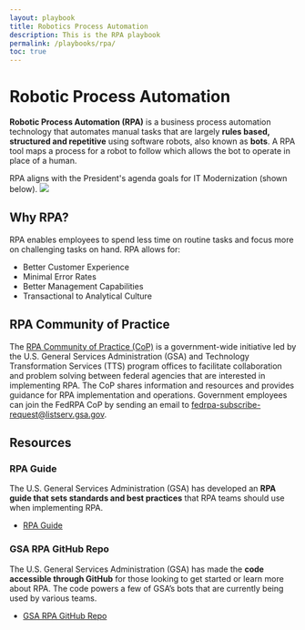 ```yaml
---
layout: playbook
title: Robotics Process Automation
description: This is the RPA playbook 
permalink: /playbooks/rpa/
toc: true
---
```


# Robotic Process Automation 

**Robotic Process Automation (RPA)** is a business process automation technology that automates manual tasks that are largely **rules based, structured and repetitive** using software robots, also known as **bots**. A RPA tool maps a process for a robot to follow which allows the bot to operate in place of a human.

RPA aligns with the President's agenda goals for IT Modernization (shown below). 
<img src="{{ site.baseurl }}/assets/img/rpa/rpa-top-down-strategy.png">

## Why RPA?

RPA enables employees to spend less time on routine tasks and focus more on challenging tasks on hand. RPA allows for:

- Better Customer Experience
- Minimal Error Rates
- Better Management Capabilities
- Transactional to Analytical Culture

## RPA Community of Practice

The [RPA Community of Practice (CoP)](https://digital.gov/communities/rpa/) is a government-wide initiative led by the U.S. General Services Administration (GSA) and Technology Transformation Services (TTS) program offices to facilitate collaboration and problem solving between federal agencies that are interested in implementing RPA. The CoP shares information and resources and provides guidance for RPA implementation and operations. Government employees can join the FedRPA CoP by sending an email to [fedrpa-subscribe-request@listserv.gsa.gov](mailto:fedrpa-subscribe-request@listserv.gsa.gov). 

## Resources 

### RPA Guide

The U.S. General Services Administration (GSA) has developed an **RPA guide that sets standards and best practices** that RPA teams should use when implementing RPA. 
- [RPA Guide](hyperlink)

### GSA RPA GitHub Repo
The U.S. General Services Administration (GSA) has made the **code accessible through GitHub** for those looking to get started or learn more about RPA. The code powers a few of GSA’s bots that are currently being used by various teams.
- [GSA RPA GitHub Repo](hyperlink)


